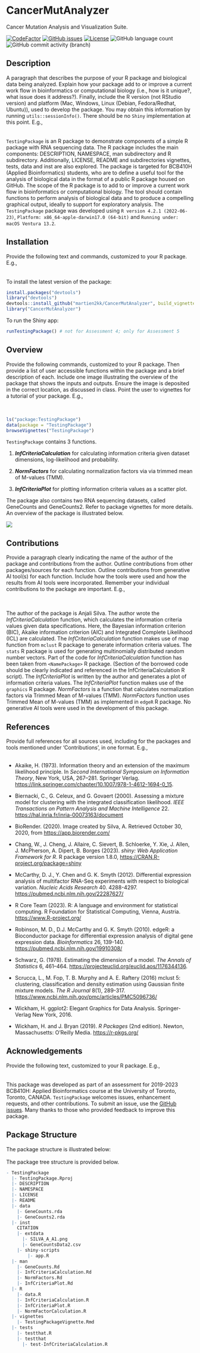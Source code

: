 
<!-- README.md is generated from README.Rmd. Please edit that file -->

# CancerMutAnalyzer

Cancer Mutation Analysis and Visualization Suite.

<!-- badges: start -->
<!-- https://www.codefactor.io/repository/github/anjalisilva/testingpackage/issues -->

[![CodeFactor](https://www.codefactor.io/repository/github/anjalisilva/testingpackage/badge)](https://www.codefactor.io/repository/github/anjalisilva/testingpackage)
[![GitHub
issues](https://img.shields.io/github/issues/anjalisilva/TestingPackage)](https://github.com/anjalisilva/TestingPackage/issues)
[![License](https://img.shields.io/badge/license-MIT-green)](./LICENSE)
![GitHub language
count](https://img.shields.io/github/languages/count/anjalisilva/TestingPackage)
![GitHub commit activity
(branch)](https://img.shields.io/github/commit-activity/y/anjalisilva/TestingPackage/master)

<!-- https://shields.io/category/license -->
<!-- badges: end -->

## Description

A paragraph that describes the purpose of your R package and biological
data being analyzed. Explain how your package add to or improve a
current work flow in bioinformatics or computational biology (i.e., how
is it unique?, what issue does it address?). Finally, include the R
version (not RStudio version) and platform (Mac, Windows, Linux (Debian,
Fedora/Redhat, Ubuntu)), used to develop the package. You may obtain
this information by running `utils::sessionInfo()`. There should be no
`Shiny` implementation at this point. E.g., <br> <br> <br>
`TestingPackage` is an R package to demonstrate components of a simple R
package with RNA sequencing data. The R package includes the main
components: DESCRIPTION, NAMESPACE, man subdirectory and R subdirectory.
Additionally, LICENSE, README and subdirectories vignettes, tests, data
and inst are also explored. The package is targeted for BCB410H (Applied
Bioinformatics) students, who are to define a useful tool for the
analysis of biological data in the format of a public R package housed
on GitHub. The scope of the R package is to add to or improve a current
work flow in bioinformatics or computational biology. The tool should
contain functions to perform analysis of biological data and to produce
a compelling graphical output, ideally to support for exploratory
analysis. The `TestingPackage` package was developed using
`R version 4.2.1 (2022-06-23)`,
`Platform: x86_64-apple-darwin17.0 (64-bit)` and
`Running under: macOS Ventura 13.2`.

## Installation

Provide the following text and commands, customized to your R package.
E.g., <br> <br> <br> To install the latest version of the package:

``` r
install.packages("devtools")
library("devtools")
devtools::install_github("martien2kk/CancerMutAnalyzer", build_vignettes = TRUE)
library("CancerMutAnalyzer")
```

To run the Shiny app:

``` r
runTestingPackage() # not for Assessment 4; only for Assessment 5
```

## Overview

Provide the following commands, customized to your R package. Then
provide a list of user accessible functions within the package and a
brief description of each. Include one image illustrating the overview
of the package that shows the inputs and outputs. Ensure the image is
deposited in the correct location, as discussed in class. Point the user
to vignettes for a tutorial of your package. E.g., <br> <br> <br>

``` r
ls("package:TestingPackage")
data(package = "TestingPackage") 
browseVignettes("TestingPackage")
```

`TestingPackage` contains 3 functions.

1.  ***InfCriteriaCalculation*** for calculating information criteria
    given dataset dimensions, log-likelihood and probability.

2.  ***NormFactors*** for calculating normalization factors via via
    trimmed mean of M-values (TMM).

3.  ***InfCriteriaPlot*** for plotting information criteria values as a
    scatter plot.

The package also contains two RNA sequencing datasets, called GeneCounts
and GeneCounts2. Refer to package vignettes for more details. An
overview of the package is illustrated below.

![](./inst/extdata/SILVA_A_A1.png)

## Contributions

Provide a paragraph clearly indicating the name of the author of the
package and contributions from the author. Outline contributions from
other packages/sources for each function. Outline contributions from
generative AI tool(s) for each function. Include how the tools were used
and how the results from AI tools were incorporated. Remember your
individual contributions to the package are important. E.g., <br> <br>
<br>

The author of the package is Anjali Silva. The author wrote the
*InfCriteriaCalculation* function, which calculates the information
criteria values given data specifications. Here, the Bayesian
information criterion (BIC), Akaike information criterion (AIC) and
Integrated Complete Likelihood (ICL) are calculated. The
*InfCriteriaCalculation* function makes use of map function from
`mclust` R package to generate information criteria values. The `stats`
R package is used for generating multinomially distributed random number
vectors. Part of the code for *InfCriteriaCalculation* function has been
taken from `<NamePackage>` R package. (Section of the borrowed code
should be clearly indicated and referenced in the InfCriteriaCalculation
R script). The *InfCriteriaPlot* is written by the author and generates
a plot of information criteria values. The *InfCriteriaPlot* function
makes use of the `graphics` R package. *NormFactors* is a function that
calculates normalization factors via Trimmed Mean of M-values (TMM).
*NormFactors* function uses Trimmed Mean of M-values (TMM) as
implemented in `edgeR` R package. No generative AI tools were used in
the development of this package.

## References

Provide full references for all sources used, including for the packages
and tools mentioned under ‘Contributions’, in one format. E.g., <br>
<br>

- Akaike, H. (1973). Information theory and an extension of the maximum
  likelihood principle. In *Second International Symposium on
  Information Theory*, New York, USA, 267–281. Springer Verlag.
  <https://link.springer.com/chapter/10.1007/978-1-4612-1694-0_15>.

- Biernacki, C., G. Celeux, and G. Govaert (2000). Assessing a mixture
  model for clustering with the integrated classification likelihood.
  *IEEE Transactions on Pattern Analysis and Machine Intelligence* 22.
  <https://hal.inria.fr/inria-00073163/document>

- BioRender. (2020). Image created by Silva, A. Retrieved October 30,
  2020, from <https://app.biorender.com/>

- Chang, W., J. Cheng, J. Allaire, C. Sievert, B. Schloerke, Y. Xie, J.
  Allen, J. McPherson, A. Dipert, B. Borges (2023). *shiny: Web
  Application Framework for R*. R package version 1.8.0,
  <https://CRAN.R-project.org/package=shiny>

- McCarthy, D. J., Y. Chen and G. K. Smyth (2012). Differential
  expression analysis of multifactor RNA-Seq experiments with respect to
  biological variation. *Nucleic Acids Research* 40. 4288-4297.
  <https://pubmed.ncbi.nlm.nih.gov/22287627/>

- R Core Team (2023). R: A language and environment for statistical
  computing. R Foundation for Statistical Computing, Vienna, Austria.
  <https://www.R-project.org/>

- Robinson, M. D., D.J. McCarthy and G. K. Smyth (2010). edgeR: a
  Bioconductor package for differential expression analysis of digital
  gene expression data. *Bioinformatics* 26, 139-140.
  <https://pubmed.ncbi.nlm.nih.gov/19910308/>

- Schwarz, G. (1978). Estimating the dimension of a model. *The Annals
  of Statistics* 6, 461–464.
  <https://projecteuclid.org/euclid.aos/1176344136>.

- Scrucca, L., M. Fop, T. B. Murphy and A. E. Raftery (2016) mclust 5:
  clustering, classification and density estimation using Gaussian
  finite mixture models. *The R Journal* 8(1), 289-317.
  <https://www.ncbi.nlm.nih.gov/pmc/articles/PMC5096736/>

- Wickham, H. ggplot2: Elegant Graphics for Data Analysis.
  Springer-Verlag New York, 2016.

- Wickham, H. and J. Bryan (2019). *R Packages* (2nd edition). Newton,
  Massachusetts: O’Reilly Media. <https://r-pkgs.org/>

## Acknowledgements

Provide the following text, customized to your R package. E.g., <br>
<br> <br> This package was developed as part of an assessment for
2019-2023 BCB410H: Applied Bioinformatics course at the University of
Toronto, Toronto, CANADA. `TestingPackage` welcomes issues, enhancement
requests, and other contributions. To submit an issue, use the [GitHub
issues](https://github.com/anjalisilva/TestingPackage/issues). Many
thanks to those who provided feedback to improve this package.

## Package Structure

The package structure is illustrated below: <br> <br> The package tree
structure is provided below.

``` r
- TestingPackage
  |- TestingPackage.Rproj
  |- DESCRIPTION
  |- NAMESPACE
  |- LICENSE
  |- README
  |- data
    |- GeneCounts.rda
    |- GeneCounts2.rda
  |- inst
    CITATION
    |- extdata
      |- SILVA_A_A1.png
      |- GeneCountsData2.csv
    |- shiny-scripts 
        |- app.R
  |- man
    |- GeneCounts.Rd
    |- InfCriteriaCalculation.Rd
    |- NormFactors.Rd
    |- InfCriteriaPlot.Rd
  |- R
    |- data.R
    |- InfCriteriaCalculation.R
    |- InfCriteriaPlot.R
    |- NormFactorCalculation.R
  |- vignettes
    |- TestingPackageVignette.Rmd
  |- tests
    |- testthat.R
    |- testthat
      |- test-InfCriteriaCalculation.R
```
